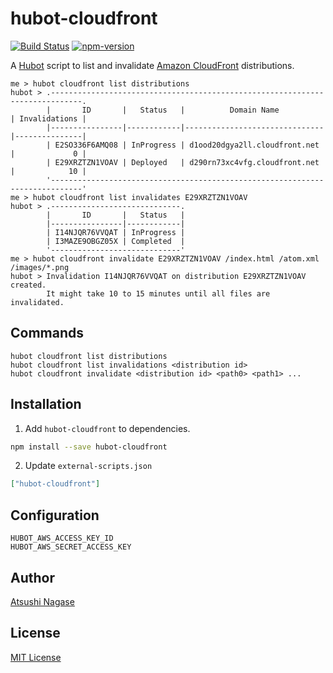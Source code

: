 hubot-cloudfront
===========

[![Build Status][travis-badge]][travis]
[![npm-version][npm-badge]][npm]

A [Hubot] script to list and invalidate [Amazon CloudFront] distributions.

```
me > hubot cloudfront list distributions
hubot > .-----------------------------------------------------------------------------.
        |       ID       |   Status   |          Domain Name          | Invalidations |
        |----------------|------------|-------------------------------|---------------|
        | E2SO336F6AMQ08 | InProgress | d1ood20dgya2ll.cloudfront.net |             0 |
        | E29XRZTZN1VOAV | Deployed   | d290rn73xc4vfg.cloudfront.net |            10 |
        '-----------------------------------------------------------------------------'
me > hubot cloudfront list invalidates E29XRZTZN1VOAV
hubot > .-----------------------------.
        |       ID       |   Status   |
        |----------------|------------|
        | I14NJQR76VVQAT | InProgress |
        | I3MAZE9OBGZ05X | Completed  |
        '-----------------------------'
me > hubot cloudfront invalidate E29XRZTZN1VOAV /index.html /atom.xml /images/*.png
hubot > Invalidation I14NJQR76VVQAT on distribution E29XRZTZN1VOAV created.
        It might take 10 to 15 minutes until all files are invalidated.
```

Commands
--------

```
hubot cloudfront list distributions
hubot cloudfront list invalidations <distribution id>
hubot cloudfront invalidate <distribution id> <path0> <path1> ...
```

Installation
------------

1. Add `hubot-cloudfront` to dependencies.

  ```bash
  npm install --save hubot-cloudfront
  ```

2. Update `external-scripts.json`

  ```json
  ["hubot-cloudfront"]
  ```

Configuration
-------------

```
HUBOT_AWS_ACCESS_KEY_ID
HUBOT_AWS_SECRET_ACCESS_KEY
```

Author
------

[Atsushi Nagase]

License
-------

[MIT License]


[Hubot]: https://hubot.github.com/
[Atsushi Nagase]: http://ngs.io/
[MIT License]: LICENSE
[travis-badge]: https://travis-ci.org/ngs/hubot-cloudfront.svg?branch=master
[npm-badge]: http://img.shields.io/npm/v/hubot-cloudfront.svg
[travis]: https://travis-ci.org/ngs/hubot-cloudfront
[npm]: https://www.npmjs.org/package/hubot-cloudfront
[Amazon CloudFront]: http://aws.amazon.com/cloudfront/
